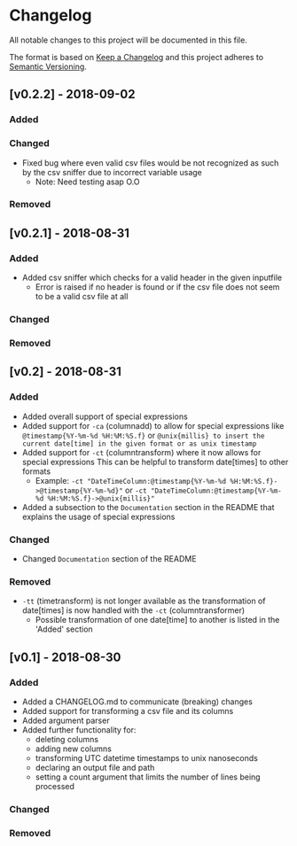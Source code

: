# Changelog
All notable changes to this project will be documented in this file.

The format is based on [Keep a Changelog](http://keepachangelog.com/en/1.0.0/)
and this project adheres to [Semantic Versioning](http://semver.org/spec/v2.0.0.html).

## [v0.2.2] - 2018-09-02
### Added
### Changed
- Fixed bug where even valid csv files would be not recognized as such by the csv sniffer due to incorrect variable usage
  - Note: Need testing asap O.O
### Removed

## [v0.2.1] - 2018-08-31
### Added
- Added csv sniffer which checks for a valid header in the given inputfile
  - Error is raised if no header is found or if the csv file does not seem to be a valid csv file at all
### Changed
### Removed

## [v0.2] - 2018-08-31
### Added
- Added overall support of special expressions
- Added support for `-ca` (columnadd) to allow for special expressions like `@timestamp{%Y-%m-%d %H:%M:%S.f}` or `@unix{millis} to
insert the current date[time] in the given format or as unix timestamp`
- Added support for `-ct` (columntransform) where it now allows for special expressions This can be helpful to transform date[times] to other formats
  - Example: `-ct "DateTimeColumn:@timestamp{%Y-%m-%d %H:%M:%S.f}->@timestamp{%Y-%m-%d}"` or `-ct "DateTimeColumn:@timestamp{%Y-%m-%d %H:%M:%S.f}->@unix{millis}"`
- Added a subsection to the `Documentation` section in the README that explains the usage of special expressions
### Changed
- Changed `Documentation` section of the README
### Removed
- `-tt` (timetransform) is not longer available as the transformation of date[times] is now handled with the `-ct` (columntransformer)
  - Possible transformation of one date[time] to another is listed in the 'Added' section

## [v0.1] - 2018-08-30
### Added
- Added a CHANGELOG.md to communicate (breaking) changes
- Added support for transforming a csv file and its columns
- Added argument parser
- Added further functionality for:
  - deleting columns
  - adding new columns
  - transforming UTC datetime timestamps to unix nanoseconds
  - declaring an output file and path
  - setting a count argument that limits the number of lines being processed
### Changed
### Removed
